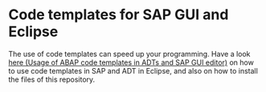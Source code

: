 # Code templates for SAP GUI and Eclipse
The use of code templates can speed up your programming. Have a look [here (Usage of ABAP code templates in ADTs and SAP GUI editor)](https://sway.office.com/GbOcK2UHMVDsUHhm) on how to use code templates in SAP and ADT in Eclipse, and also on how to install the files of this repository.
